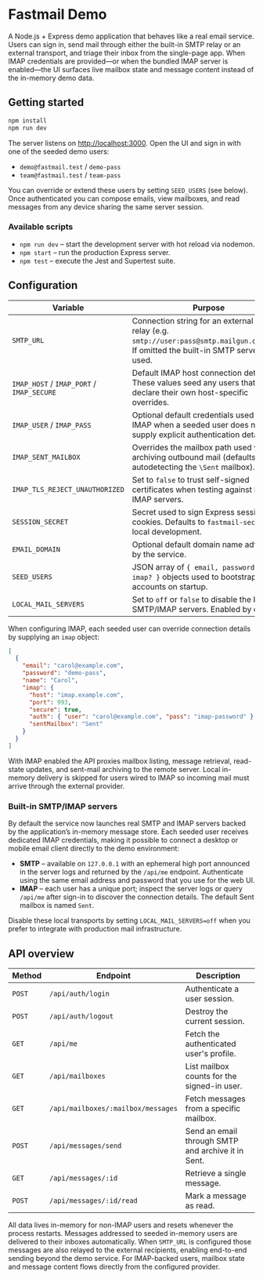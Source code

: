 # Fastmail Demo

A Node.js + Express demo application that behaves like a real email service. Users can sign in, send mail through either the built-in SMTP relay or an external transport, and triage their inbox from the single-page app. When IMAP credentials are provided—or when the bundled IMAP server is enabled—the UI surfaces live mailbox state and message content instead of the in-memory demo data.

## Getting started

```bash
npm install
npm run dev
```

The server listens on [http://localhost:3000](http://localhost:3000). Open the UI and sign in with one of the seeded demo users:

- `demo@fastmail.test` / `demo-pass`
- `team@fastmail.test` / `team-pass`

You can override or extend these users by setting `SEED_USERS` (see below). Once authenticated you can compose emails, view mailboxes, and read messages from any device sharing the same server session.

### Available scripts

- `npm run dev` – start the development server with hot reload via nodemon.
- `npm start` – run the production Express server.
- `npm test` – execute the Jest and Supertest suite.

## Configuration

| Variable | Purpose |
| -------- | ------- |
| `SMTP_URL` | Connection string for an external SMTP relay (e.g. `smtp://user:pass@smtp.mailgun.org:587`). If omitted the built-in SMTP server is used. |
| `IMAP_HOST` / `IMAP_PORT` / `IMAP_SECURE` | Default IMAP host connection details. These values seed any users that do not declare their own host-specific overrides. |
| `IMAP_USER` / `IMAP_PASS` | Optional default credentials used for IMAP when a seeded user does not supply explicit authentication details. |
| `IMAP_SENT_MAILBOX` | Overrides the mailbox path used when archiving outbound mail (defaults to autodetecting the `\Sent` mailbox). |
| `IMAP_TLS_REJECT_UNAUTHORIZED` | Set to `false` to trust self-signed certificates when testing against local IMAP servers. |
| `SESSION_SECRET` | Secret used to sign Express session cookies. Defaults to `fastmail-secret` for local development. |
| `EMAIL_DOMAIN` | Optional default domain name advertised by the service. |
| `SEED_USERS` | JSON array of `{ email, password, name, imap? }` objects used to bootstrap accounts on startup. |
| `LOCAL_MAIL_SERVERS` | Set to `off` or `false` to disable the bundled SMTP/IMAP servers. Enabled by default. |

When configuring IMAP, each seeded user can override connection details by supplying an `imap` object:

```json
[
  {
    "email": "carol@example.com",
    "password": "demo-pass",
    "name": "Carol",
    "imap": {
      "host": "imap.example.com",
      "port": 993,
      "secure": true,
      "auth": { "user": "carol@example.com", "pass": "imap-password" },
      "sentMailbox": "Sent"
    }
  }
]
```

With IMAP enabled the API proxies mailbox listing, message retrieval, read-state updates, and sent-mail archiving to the remote server. Local in-memory delivery is skipped for users wired to IMAP so incoming mail must arrive through the external provider.

### Built-in SMTP/IMAP servers

By default the service now launches real SMTP and IMAP servers backed by the application’s in-memory message store. Each seeded user receives dedicated IMAP credentials, making it possible to connect a desktop or mobile email client directly to the demo environment:

- **SMTP** – available on `127.0.0.1` with an ephemeral high port announced in the server logs and returned by the `/api/me` endpoint. Authenticate using the same email address and password that you use for the web UI.
- **IMAP** – each user has a unique port; inspect the server logs or query `/api/me` after sign-in to discover the connection details. The default Sent mailbox is named `Sent`.

Disable these local transports by setting `LOCAL_MAIL_SERVERS=off` when you prefer to integrate with production mail infrastructure.

## API overview

| Method | Endpoint | Description |
| ------ | -------- | ----------- |
| `POST` | `/api/auth/login` | Authenticate a user session. |
| `POST` | `/api/auth/logout` | Destroy the current session. |
| `GET` | `/api/me` | Fetch the authenticated user's profile. |
| `GET` | `/api/mailboxes` | List mailbox counts for the signed-in user. |
| `GET` | `/api/mailboxes/:mailbox/messages` | Fetch messages from a specific mailbox. |
| `POST` | `/api/messages/send` | Send an email through SMTP and archive it in Sent. |
| `GET` | `/api/messages/:id` | Retrieve a single message. |
| `POST` | `/api/messages/:id/read` | Mark a message as read. |

All data lives in-memory for non-IMAP users and resets whenever the process restarts. Messages addressed to seeded in-memory users are delivered to their inboxes automatically. When `SMTP_URL` is configured those messages are also relayed to the external recipients, enabling end-to-end sending beyond the demo service. For IMAP-backed users, mailbox state and message content flows directly from the configured provider.
